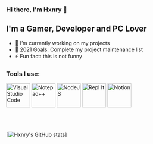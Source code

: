### Hi there, I'm Hxnry 👋

## I'm a Gamer, Developer and PC Lover

- 🌱 I’m currently working on my projects
- 🥅 2021 Goals: Complete my project maintenance list
- ⚡ Fun fact: this is not funny

### Tools I use:

<a href="https://code.visualstudio.com/" target="_blank"><img width="64px" height="64px" alt="Visual Studio Code" src="https://code.visualstudio.com/favicon.ico"></a>
<a href="https://notepad-plus-plus.org/" target="_blank"><img width="64px" height="64px" alt="Notepad++" src="https://notepad-plus-plus.org/images/logo.svg"></a>
<a href="https://nodejs.org" target="_blank"><img width="64px" height="64px" alt="NodeJS" src="https://nodejs.org/static/images/logo.svg"></a>
<a href="https://replit.com/" target="_blank"><img width="64px" height="64px" alt="Repl It" src="https://replit.com/public/icons/favicon-196.png"></a>
<a href="https://www.notion.so/" target="_blank"><img width="64px" height="64px" alt="Notion" src="https://www.notion.so/front-static/favicon.ico"></a>


<br />
<br />

[website]: http://hxnrycz.xyz
[twitter]: https://twitter.com/IHxnry
[instagram]: https://instagram.com/hxnrycz.xyz
[email]: mailto:hxnry@hxnrycz.xyz
[docs]: https://docs.hxnrycz.xyz
[status]: https://status.hxnrycz.xyz
[![Hxnry's GitHub stats](https://github-readme-stats.vercel.app/api?username=JustHxnry)]

 

